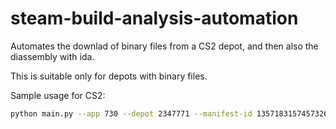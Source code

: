 # steam-build-analysis-automation

Automates the downlad of binary files from a CS2 depot, and then also the diassembly with ida. 

This is suitable only for depots with binary files.

Sample usage for CS2:

```bash
python main.py --app 730 --depot 2347771 --manifest-id 1357183157457326032 --output ./output --ida-path "path/to/ida64" --verbose --files_to_disassemble client.dll server.dll matchmaking.dll engine2.dll materialsystem2.dll rendersystemdx11.dll rendersystemvulkan.dll networksystem.dll schemasystem.dll soundsystem.dll tier0.dll inputsystem.dll panorama.dll scenesystem.dll host.dll
```